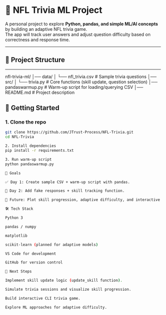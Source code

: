 # 🏈 NFL Trivia ML Project

A personal project to explore **Python, pandas, and simple ML/AI concepts** by building an adaptive NFL trivia game.  
The app will track user answers and adjust question difficulty based on correctness and response time.

---

## 📂 Project Structure
---

nfl-trivia-ml/
│── data/
│ └── nfl_trivia.csv # Sample trivia questions
│── src/
│ └── trivia.py # Core functions (skill update, question selection)
│── pandaswarmup.py # Warm-up script for loading/querying CSV
│── README.md # Project description

## 🚀 Getting Started

### 1. Clone the repo
```bash
git clone https://github.com/JTrust-Process/NFL-Trivia.git
cd NFL-Trivia

2. Install dependencies
pip install -r requirements.txt

3. Run warm-up script
python pandaswarmup.py

🎯 Goals

✅ Day 1: Create sample CSV + warm-up script with pandas.

🔄 Day 2: Add fake responses + skill tracking function.

🔮 Future: Plot skill progression, adaptive difficulty, and interactive trivia game loop.

🛠️ Tech Stack

Python 3

pandas / numpy

matplotlib

scikit-learn (planned for adaptive models)

VS Code for development

GitHub for version control

📌 Next Steps

Implement skill update logic (update_skill function).

Simulate trivia sessions and visualize skill progression.

Build interactive CLI trivia game.

Explore ML approaches for adaptive difficulty.
